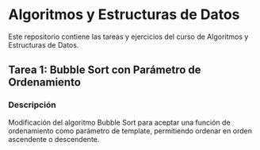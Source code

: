 # Algoritmos y Estructuras de Datos

Este repositorio contiene las tareas y ejercicios del curso de Algoritmos y Estructuras de Datos.

## Tarea 1: Bubble Sort con Parámetro de Ordenamiento
### Descripción
Modificación del algoritmo Bubble Sort para aceptar una función de ordenamiento como parámetro de template, permitiendo ordenar en orden ascendente o descendente.
